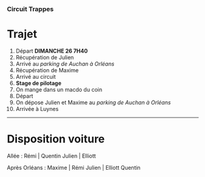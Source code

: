### Circuit Trappes
# Trajet

1. Départ **DIMANCHE 26 7H40**
2. Récupération de Julien
3. Arrivé au *parking de Auchan à Orléans*
4. Récupération de Maxime
5. Arrivé au circuit
6. **Stage de pilotage**
7. On mange dans un macdo du coin
8. Départ
9. On dépose Julien et Maxime au *parking de Auchan à Orléans*
10. Arrivée à Luynes

---

# Disposition voiture

Allée :
Rémi | Quentin
Julien | Elliott

Après Orléans :
Maxime | Rémi
Julien | Elliott Quentin
